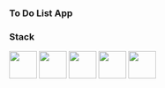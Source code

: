### To Do List App

### Stack
<div display="flex">
    <img src="https://cdn-icons-png.flaticon.com/512/5968/5968267.png" width="50">
    <img src="https://cdn-icons-png.flaticon.com/512/5968/5968242.png" width="50">
    <img src="https://img.icons8.com/color/256/golang.png" width="50">
    <img src="https://img.icons8.com/color/256/tailwindcss.png" width="50">
    <img src="https://img.icons8.com/external-tal-revivo-color-tal-revivo/256/external-mongodb-a-cross-platform-document-oriented-database-program-logo-color-tal-revivo.png" width="50">
</div>